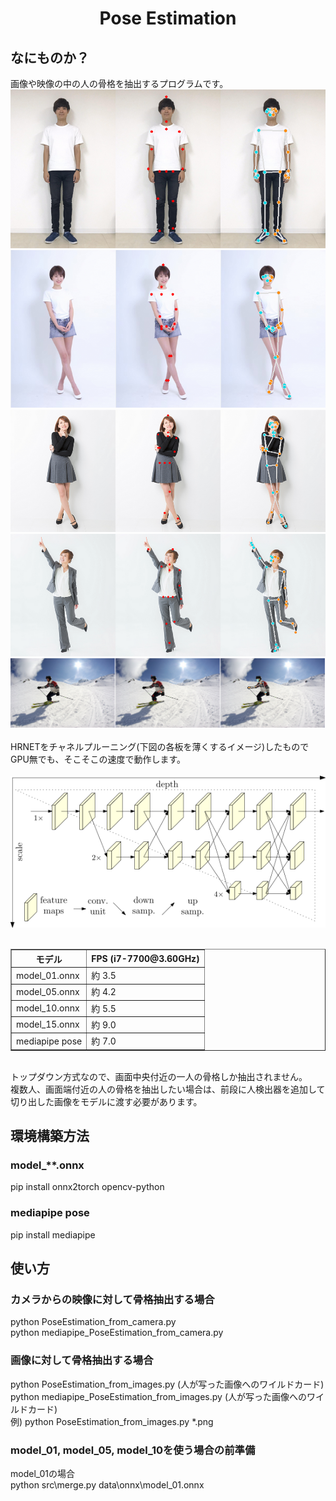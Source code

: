 <html lang="ja">
    <head>
        <meta charset="utf-8" />
    </head>
    <body>
        <h1><center>Pose Estimation</center></h1>
        <h2>なにものか？</h2>
        <p>
            画像や映像の中の人の骨格を抽出するプログラムです。<br>
            <img src="images/2.png"><br>
            <img src="images/3.png"><br>
            <img src="images/4.png"><br>
            <img src="images/5.png"><br>
            <img src="images/6.png"><br>
            <br>
            HRNETをチャネルプルーニング(下図の各板を薄くするイメージ)したもので<br>
            GPU無でも、そこそこの速度で動作します。<br>
            <br>
            <img src="images/hrnet.png"><br>
            <br>
            <table border="1">
                <tr><th>モデル</th><th>FPS (i7-7700@3.60GHz)</th></tr>
                <tr><td> model_01.onnx </td><td> 約 3.5 </td></tr>
                <tr><td> model_05.onnx </td><td> 約 4.2 </td></tr>
                <tr><td> model_10.onnx </td><td> 約 5.5 </td></tr>
                <tr><td> model_15.onnx </td><td> 約 9.0 </td></tr>
                <tr><td> mediapipe pose </td><td> 約 7.0 </td></tr>
            </table>
            <br>
            トップダウン方式なので、画面中央付近の一人の骨格しか抽出されません。<br>
            複数人、画面端付近の人の骨格を抽出したい場合は、前段に人検出器を追加して<br>
            切り出した画像をモデルに渡す必要があります。<br>
        </p>
        <h2>環境構築方法</h2>
        <h3>model_**.onnx</h3>
        <p>
            pip install onnx2torch opencv-python<br>
        </p>
        <h3>mediapipe pose</h3>
        <p>
            pip install mediapipe<br>
        </p>
        <h2>使い方</h2>
        <h3>カメラからの映像に対して骨格抽出する場合</h3>
        <p>
            python PoseEstimation_from_camera.py<br>
            python mediapipe_PoseEstimation_from_camera.py<br>
        </p>
        <h3>画像に対して骨格抽出する場合</h3>
        <p>
            python PoseEstimation_from_images.py (人が写った画像へのワイルドカード)<br>
            python mediapipe_PoseEstimation_from_images.py (人が写った画像へのワイルドカード)<br>
            例) python PoseEstimation_from_images.py *.png<br>
        </p>
        <h3>model_01, model_05, model_10を使う場合の前準備</h3>
        <p>
            model_01の場合<br>
            python src\merge.py data\onnx\model_01.onnx<br>
        </p>
    </body>
</html>
